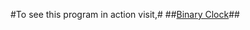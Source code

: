 #To see this program in action visit,#
##<a href="https://mikej.tech/index.php/binary-clock/" target="_blank">Binary Clock</a>##
